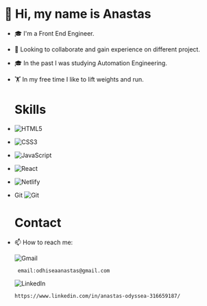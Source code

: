    
   
   # 👋 Hi, my name is Anastas
- 🎓 I'm a Front End Engineer.
- 👯 Looking to collaborate and gain experience on different project.
- 🎓 In the past I was studying Automation Engineering. 
- 🏋️ In my free time I like to lift weights and run.

   #  Skills
- ![HTML5](https://img.shields.io/badge/html5-%23E34F26.svg?style=for-the-badge&logo=html5&logoColor=white)
- ![CSS3](https://img.shields.io/badge/css3-%231572B6.svg?style=for-the-badge&logo=css3&logoColor=white)
- ![JavaScript](https://img.shields.io/badge/javascript-%23323330.svg?style=for-the-badge&logo=javascript&logoColor=%23F7DF1E)
- ![React](https://img.shields.io/badge/react-%2320232a.svg?style=for-the-badge&logo=react&logoColor=%2361DAFB)
- ![Netlify](https://img.shields.io/badge/netlify-%23000000.svg?style=for-the-badge&logo=netlify&logoColor=#00C7B7)
- Git	![Git](https://img.shields.io/badge/git-%23F05033.svg?style=for-the-badge&logo=git&logoColor=white)

   
   # Contact  

- 📫 How to reach me: 

   ![Gmail](https://img.shields.io/badge/Gmail-D14836?style=for-the-badge&logo=gmail&logoColor=white)
      
       email:odhiseaanastas@gmail.com
      
   ![LinkedIn](https://img.shields.io/badge/linkedin-%230077B5.svg?style=for-the-badge&logo=linkedin&logoColor=white)

      https://www.linkedin.com/in/anastas-odyssea-316659187/
     

     

